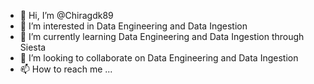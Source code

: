 - 👋 Hi, I’m @Chiragdk89
- 👀 I’m interested in Data Engineering and Data Ingestion
- 🌱 I’m currently learning Data Engineering and Data Ingestion through Siesta
- 💞️ I’m looking to collaborate on Data Engineering and Data Ingestion
- 📫 How to reach me ...

<!---
Chiragdk89/Chiragdk89 is a ✨ special ✨ repository because its `README.md` (this file) appears on your GitHub profile.
You can click the Preview link to take a look at your changes.
--->
